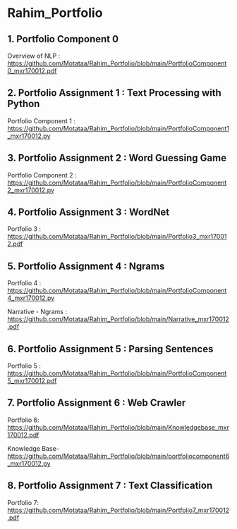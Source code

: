 # Rahim_Portfolio

## 1. Portfolio Component 0
Overview of NLP : https://github.com/Motataa/Rahim_Portfolio/blob/main/PortfolioComponent0_mxr170012.pdf

## 2. Portfolio Assignment 1 : Text Processing with Python
Portfolio Component 1 : https://github.com/Motataa/Rahim_Portfolio/blob/main/PortfolioComponent1_mxr170012.py

## 3. Portfolio Assignment 2 : Word Guessing Game
Portfolio Component 2 : https://github.com/Motataa/Rahim_Portfolio/blob/main/PortfolioComponent2_mxr170012.py

## 4. Portfolio Assignment 3 : WordNet
Portfolio 3 : https://github.com/Motataa/Rahim_Portfolio/blob/main/Portfolio3_mxr170012.pdf

## 5. Portfolio Assignment 4 : Ngrams
Portfolio 4 : https://github.com/Motataa/Rahim_Portfolio/blob/main/PortfolioComponent4_mxr170012.py

Narrative - Ngrams : https://github.com/Motataa/Rahim_Portfolio/blob/main/Narrative_mxr170012.pdf

## 6. Portfolio Assignment 5 : Parsing Sentences
Portfolio 5 : https://github.com/Motataa/Rahim_Portfolio/blob/main/PortfolioComponent5_mxr170012.pdf

## 7. Portfolio Assignment 6 : Web Crawler
Portfolio 6: https://github.com/Motataa/Rahim_Portfolio/blob/main/Knowledgebase_mxr170012.pdf

Knowledge Base- https://github.com/Motataa/Rahim_Portfolio/blob/main/portfoliocomponent6_mxr170012.py

## 8. Portfolio Assignment 7 : Text Classification
Portfolio 7: https://github.com/Motataa/Rahim_Portfolio/blob/main/Portfolio7_mxr170012.pdf
